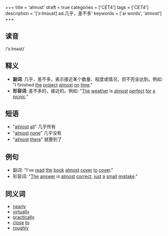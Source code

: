 +++
title = 'almost'
draft = true
categories = ['CET4']
tags = ['CET4']
description = '[ˈɔːlməust] ad.几乎，差不多'
keywords = ['ai words', 'almost']
+++

## 读音
/ˈɔːlməst/

## 释义
- **副词**: 几乎，差不多。表示接近某个数量、程度或情况，但不完全达到。例如: "I finished [the](/post/the/) [project](/post/project/) [almost](/post/almost/) [on](/post/on/) [time](/post/time/)."
- **形容词**: 差不多的，接近的。例如: "[The](/post/the/) [weather](/post/weather/) is [almost](/post/almost/) [perfect](/post/perfect/) [for](/post/for/) [a](/post/a/) [picnic](/post/picnic/)."

## 短语
- "[almost](/post/almost/) [all](/post/all/)" 几乎所有
- "[almost](/post/almost/) [none](/post/none/)" 几乎没有
- "[almost](/post/almost/) [there](/post/there/)" 就要到了

## 例句
- 副词: "I've [read](/post/read/) [the](/post/the/) [book](/post/book/) [almost](/post/almost/) [cover](/post/cover/) [to](/post/to/) [cover](/post/cover/)."
- 形容词: "[The](/post/the/) [answer](/post/answer/) is [almost](/post/almost/) [correct](/post/correct/), [just](/post/just/) [a](/post/a/) [small](/post/small/) [mistake](/post/mistake/)."

## 同义词
- [nearly](/post/nearly/)
- [virtually](/post/virtually/)
- [practically](/post/practically/)
- [close](/post/close/) [to](/post/to/)
- [roughly](/post/roughly/)
